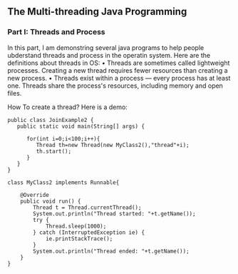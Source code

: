 ## The Multi-threading Java Programming

### Part I: Threads and Process

In this part, I am demonstring several java programs to help people ubderstand threads and process in the operatin system. Here are the definitions about threads in OS:
• Threads are sometimes called lightweight processes. Creating a new thread requires fewer resources than creating a new process.
• Threads exist within a process — every process has at least one. Threads share the process's resources, including memory and open files.

How To create a thread? Here is a demo:
```
public class JoinExample2 {
   public static void main(String[] args) {

      for(int i=0;i<100;i++){
         Thread th=new Thread(new MyClass2(),"thread"+i);
         th.start();
      }
   }
}
 
class MyClass2 implements Runnable{
 
    @Override
    public void run() {
    	Thread t = Thread.currentThread();
        System.out.println("Thread started: "+t.getName());
        try {
            Thread.sleep(1000);
        } catch (InterruptedException ie) {
            ie.printStackTrace();
        }
        System.out.println("Thread ended: "+t.getName());    
    }
}
```

